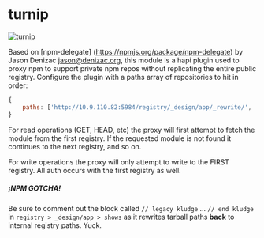 turnip
======

![turnip](https://github.paypal.com/ertoth/turnip/raw/master/img/tunip.png "turnip")

Based on [npm-delegate] (https://npmjs.org/package/npm-delegate) by Jason Denizac <jason@denizac.org>, this module
is a hapi plugin used to proxy npm to support private npm repos without replicating the entire public registry.
Configure the plugin with a paths array of repositories to hit in order:

```javascript
{
    paths: ['http://10.9.110.82:5984/registry/_design/app/_rewrite/', 'http://registry.npmjs.org/']
}
```

For read operations (GET, HEAD, etc) the proxy will first attempt to fetch the module from the first registry.
If the requested module is not found it continues to the next registry, and so on.

For write operations the proxy will only attempt to write to the FIRST registry. All auth occurs with the first registry as well.



##### **¡NPM GOTCHA!**
Be sure to comment out the block called `// legacy kludge` ... `// end kludge` in
`registry > _design/app > shows` as it rewrites tarball paths **back** to internal registry paths. Yuck.
